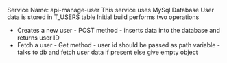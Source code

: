 Service Name: api-manage-user 
This service uses MySql Database
User data is stored in T_USERS table
Initial build performs two operations 
 - Creates a new user - POST method - inserts data into the database and returns user ID
 - Fetch a user - Get method - user id should be passed as path variable - talks to db and fetch user data if present else give empty object
